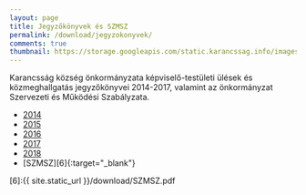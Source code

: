 ```yaml
---
layout: page
title: Jegyzőkönyvek és SZMSZ
permalink: /download/jegyzokonyvek/
comments: true
thumbnail: https://storage.googleapis.com/static.karancssag.info/images/og/ft.jpg
---
```


Karancsság község önkormányzata képviselő-testületi ülések és közmeghallgatás jegyzőkönyvei 2014-2017, valamint az önkormányzat Szervezeti és Működési Szabályzata.

+ [2014][1]
+ [2015][2]
+ [2016][3]
+ [2017][4]
+ [2018][5]
+ [SZMSZ][6]{:target="_blank"}


[1]:/download/jegyzokonyvek/2014
[2]:/download/jegyzokonyvek/2015
[3]:/download/jegyzokonyvek/2016
[4]:/download/jegyzokonyvek/2017
[5]:/download/jegyzokonyvek/2018
[6]:{{ site.static_url }}/download/SZMSZ.pdf
